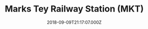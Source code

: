 ---
date: 2018-09-09T21:17:07.000Z
title: Marks Tey Railway Station (MKT)
latitude: 51.88076144753435
longitude: 0.7825739104551332
category: checkin
---